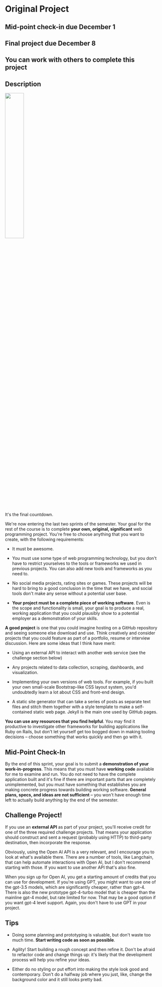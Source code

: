 # Original Project

## Mid-point check-in due December 1

## Final project due December 8

## You can work with others to complete this project

## Description

<img src="https://3.bp.blogspot.com/-Q6DyEBY-qvo/WGbWqrpjWhI/AAAAAAAABlQ/FKw81wjPX24ZYjlJgd2B3b3Fz5I7pgbyACLcB/s1600/117121047.jpg" width="35%" />

It's the final countdown.

We're now entering the last two sprints of the semester. Your goal for the rest of the course is to complete **your own, original, significant** web programming project. You're
free to choose anything that you want to create, with the following requirements:

- It must be awesome.

- You must use some type of web programming technology, but you don't have to restrict yourselves to the tools or frameworks we used in previous projects. You can also
add new tools and frameworks as you need to.

- No social media projects, rating sites or games. These projects will be hard to bring to a good conclusion in the time that we have, and social tools don't make any
sense without a potential user base.

- **Your project must be a complete piece of working software**. Even is the scope and functionality is small, your goal is to produce a real, working application that you
could plausibly show to a potential employer as a demonstration of your skills.

**A good project** is one that you could imagine hosting on a GitHub repository and seeing someone else download and use. Think creatively and consider projects that you
could feature as part of a portfolio, resume or interview discussion. Here are some ideas that I think have merit:

- Using an external API to interact with another web service (see the challenge section below)

- Any projects related to data collection, scraping, dashboards, and visualization.

- Implementing your own versions of web tools. For example, if you built your own small-scale Bootstrap-like CSS layout system, you'd undoubtedly learn a lot about CSS and front-end
design.

- A static site generator that can take a series of posts as separate text files and stitch them together with a style template to make a self-contained static web page. Jekyll
is the main one used by GitHub pages.

**You can use any resources that you find helpful**. You may find it productive to investigate other frameworks for building applications like Ruby on Rails, but don't let
yourself get too bogged down in making tooling decisions &ndash; choose something that works quickly and then go with it.

## Mid-Point Check-In

By the end of this sprint, your goal is to submit a **demonstration of your work-in-progress**. This means that you must have **working code** available for me to examine
and run. You do not need to have the complete application built and it's fine if there are important parts that are completely unimplemented, but you must have something
that establishes you are making concrete progress towards building working software. **General plans, specs, and ideas are not sufficient** &ndash; you won't have enough
time left to actually build anything by the end of the semester.

## Challenge Project!

If you use an **external API** as part of your project, you'll receive credit for one of the three required challenge projects. That means your application should construct and sent a request (probably using HTTP) to third-party destination, then incorporate the response.

Obviously, using the Open AI API is a very relevant, and I encourage you to look at what's available there. There are a number of tools, like Langchain, that can help automate interactions with Open AI, but I don't recommend starting with those. If you want to use another API that's also fine.

When you sign up for Open AI, you get a starting amount of credits that you can use for development. If you're using GPT, you might want to use one of the gpt-3.5 models, which are significantly cheaper, rather than gpt-4. There is also the new prototype gpt-4-turbo model that is cheaper than the mainline gpt-4 model, but rate limited for now. That may be a good option if you want gpt-4 level support. Again, you don't have to use GPT in your project.

## Tips

- Doing some planning and prototyping is valuable, but don't waste too much time. **Start writing code as soon as possible**.

- Agility! Start building a rough concept and then refine it. Don't be afraid to refactor code and change things up: it's likely that the development process will help you
refine your ideas.

- Either do no styling or put effort into making the style look good and contemporary. Don't do a halfway job where you just, like, change the background color and it still
looks pretty bad.
